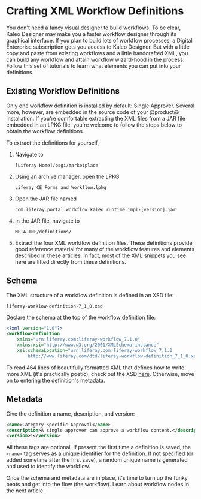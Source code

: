 # Crafting XML Workflow Definitions

You don't need a fancy visual designer to build workflows. To be clear, Kaleo
Designer may make you a faster workflow designer through its graphical
interface. If you plan to build lots of workflow processes, a Digital Enterprise
subscription gets you access to Kaleo Designer. But with a little copy and paste
from existing workflows and a little handcrafted XML, you can build any workflow
and attain workflow wizard-hood in the process. Follow this set of tutorials to
learn what elements you can put into your definitions.

## Existing Workflow Definitions

Only one workflow definition is installed by default: Single Approver. Several
more, however, are embedded in the source code of your @product@ installation.
If you're comfortable extracting the XML files from a JAR file embedded in an
LPKG file, you're welcome to follow the steps below to obtain the workflow
definitions. <!--To obtain the files more conveniently, download a ZIP file
[here](https://dev.liferay.com/documents/10184/1530512/Workflow+Definitions+Zip).-->

To extract the definitions for yourself,

1.  Navigate to

        [Liferay Home]/osgi/marketplace

2.  Using an archive manager, open the LPKG

        Liferay CE Forms and Workflow.lpkg

3.  Open the JAR file named

        com.liferay.portal.workflow.kaleo.runtime.impl-[version].jar

4.  In the JAR file, navigate to

        META-INF/definitions/

5.  Extract the four XML workflow definition files. These definitions provide
    good reference material for many of the workflow features and elements
    described in these articles. In fact, most of the XML snippets you see here
    are lifted directly from these definitions.

## Schema

The XML structure of a workflow definition is defined in an XSD file:

    liferay-worklow-definition-7_1_0.xsd

Declare the schema at the top of the workflow definition file:

```xml
<?xml version="1.0"?>
<workflow-definition
    xmlns="urn:liferay.com:liferay-workflow_7.1.0"
    xmlns:xsi="http://www.w3.org/2001/XMLSchema-instance"
    xsi:schemaLocation="urn:liferay.com:liferay-workflow_7.1.0
        http://www.liferay.com/dtd/liferay-workflow-definition_7_1_0.xsd">
```

To read 464 lines of beautifully formatted XML that defines how to write more
XML (it's practically poetic), check out the XSD
[here](https://www.liferay.com/dtd/liferay-workflow-definition_7_1_0.xsd).
Otherwise, move on to entering the definition's metadata.

## Metadata

Give the definition a name, description, and version:

```xml
<name>Category Specific Approval</name>
<description>A single approver can approve a workflow content.</description>
<version>1</version>
```

All these tags are optional. If present the first time a definition is saved,
the `<name>` tag serves as a unique identifier for the definition. If not
specified (or added sometime after the first save), a random unique name is
generated and used to identify the workflow.

Once the schema and metadata are in place, it's time to turn up the funky beats
and get into the flow (the workflow). Learn about workflow nodes in the next
article.
